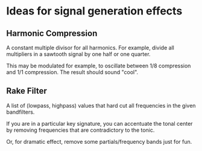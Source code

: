 # Ideas for signal generation effects


## Harmonic Compression

A constant multiple divisor for all harmonics. For example, divide all multipliers in a sawtooth signal by one half or one quarter. 

This may be modulated for example, to oscillate between 1/8 compression and 1/1 compression. The result should sound "cool".

## Rake Filter

A list of (lowpass, highpass) values that hard cut all frequencies in the given bandfilters.

If you are in a particular key signature, you can accentuate the tonal center by removing frequencies that are contradictory to the tonic. 

Or, for dramatic effect, remove some partials/frequency bands just for fun.
